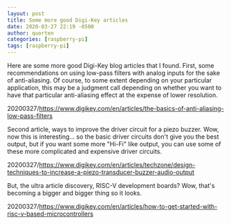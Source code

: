 ```yaml
---
layout: post
title: Some more good Digi-Key articles
date: 2020-03-27 22:19 -0500
author: quorten
categories: [raspberry-pi]
tags: [raspberry-pi]
---
```


Here are some more good Digi-Key blog articles that I found.  First,
some recommendations on using low-pass filters with analog inputs for
the sake of anti-aliasing.  Of course, to some extent depending on
your particular application, this may be a judgment call depending on
whether you want to have that particular anti-aliasing effect at the
expense of lower resolution.

20200327/https://www.digikey.com/en/articles/the-basics-of-anti-aliasing-low-pass-filters

Second article, ways to improve the driver circuit for a piezo buzzer.
Wow, now this is interesting... so the basic driver circuits don't
give you the best output, but if you want some more "Hi-Fi" like
output, you can use some of these more complicated and expensive
driver circuits.

20200327/https://www.digikey.com/en/articles/techzone/design-techniques-to-increase-a-piezo-transducer-buzzer-audio-output

But, the ultra article discovery, RISC-V development boards?  Wow,
that's becoming a bigger and bigger thing so it looks.

20200327/https://www.digikey.com/en/articles/how-to-get-started-with-risc-v-based-microcontrollers
